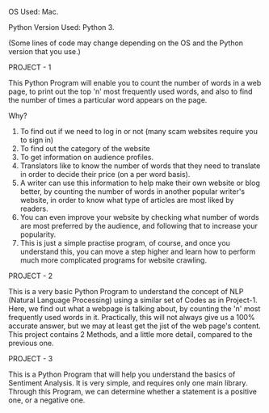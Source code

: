 OS Used: Mac.

Python Version Used: Python 3.

(Some lines of code may change depending on the OS and the Python version that you use.)


PROJECT - 1

This Python Program will enable you to count the number of words in a web page, to print out the top 'n' most frequently used words, and also to find the number of times a particular word appears on the page.

Why?

1. To find out if we need to log in or not (many scam websites require you to sign in)
2. To find out the category of the website
3. To get information on audience profiles.
4. Translators like to know the number of words that they need to translate in order to decide their price (on a per word basis).
5. A writer can use this information to help make their own website or blog better, by counting the number of words in another popular writer's website, in order to know what type of articles are most liked by readers.
6. You can even improve your website by checking what number of words are most preferred by the audience, and following that to increase your popularity.
7. This is just a simple practise program, of course, and once you understand this, you can move a step higher and learn how to perform much more complicated programs for website crawling.


PROJECT - 2

This is a very basic Python Program to understand the concept of NLP (Natural Language Processing) using a similar set of Codes as in Project-1. Here, we find out what a webpage is talking about, by counting the 'n' most frequently used words in it. Practically, this will not always give us a 100% accurate answer, but we may at least get the jist of the web page's content. This project contains 2 Methods, and a little more detail, compared to the previous one.


PROJECT - 3

This is a Python Program that will help you understand the basics of Sentiment Analysis. It is very simple, and requires only one main library. Through this Program, we can determine whether a statement is a positive one, or a negative one.
